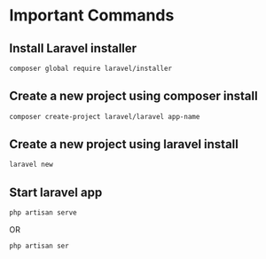 # Important Commands

## Install Laravel installer
```bash
composer global require laravel/installer
```

## Create a new project using composer install
```bash
composer create-project laravel/laravel app-name
```

## Create a new project using laravel install
```bash
laravel new
```


## Start laravel app
```bash
php artisan serve
```

OR

```bash
php artisan ser
```
